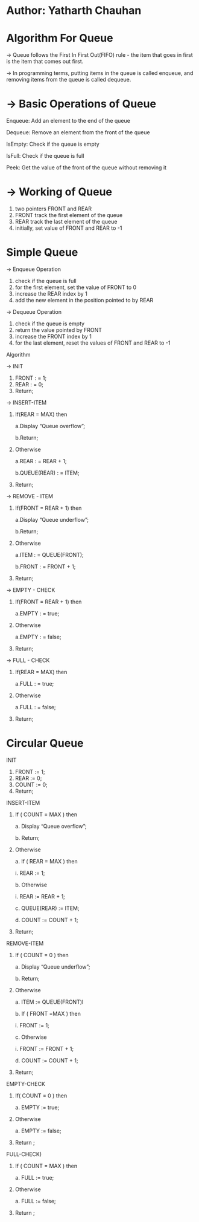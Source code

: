 # Author: Yatharth Chauhan

# Algorithm For Queue

-> Queue follows the First In First Out(FIFO) rule - the item that goes in first is the item that comes out first.

-> In programming terms, putting items in the queue is called enqueue, and removing items from the queue is called dequeue.

# -> Basic Operations of Queue

Enqueue: Add an element to the end of the queue

Dequeue: Remove an element from the front of the queue

IsEmpty: Check if the queue is empty

IsFull: Check if the queue is full

Peek: Get the value of the front of the queue without removing it

# -> Working of Queue

1. two pointers FRONT and REAR
2. FRONT track the first element of the queue
3. REAR track the last element of the queue
4. initially, set value of FRONT and REAR to -1

# Simple Queue

-> Enqueue Operation

1. check if the queue is full
2. for the first element, set the value of FRONT to 0
3. increase the REAR index by 1
4. add the new element in the position pointed to by REAR

-> Dequeue Operation

1. check if the queue is empty
2. return the value pointed by FRONT
3. increase the FRONT index by 1
4. for the last element, reset the values of FRONT and REAR to -1

Algorithm

-> INIT

1. FRONT : = 1;
2. REAR : = 0;
3. Return;

-> INSERT-ITEM

1. If(REAR = MAX) then

   a.Display “Queue overflow”;

   b.Return;

2. Otherwise

   a.REAR : = REAR + 1;

   b.QUEUE(REAR) : = ITEM;

3. Return;

-> REMOVE - ITEM

1. If(FRONT = REAR + 1) then

   a.Display “Queue underflow”;

   b.Return;

2. Otherwise

   a.ITEM : = QUEUE(FRONT);

   b.FRONT : = FRONT + 1;

3. Return;

-> EMPTY - CHECK

1. If(FRONT = REAR + 1) then

   a.EMPTY : = true;

2. Otherwise

   a.EMPTY : = false;

3. Return;

-> FULL - CHECK

1. If(REAR = MAX) then

   a.FULL : = true;

2. Otherwise

   a.FULL : = false;

3. Return;

# Circular Queue

INIT

1. FRONT := 1;
2. REAR := 0;
3. COUNT := 0;
4. Return;

INSERT-ITEM

1. If ( COUNT = MAX ) then

   a. Display “Queue overflow”;

   b. Return;

2. Otherwise

   a. If ( REAR = MAX ) then

   i. REAR := 1;

   b. Otherwise

   i. REAR := REAR + 1;

   c. QUEUE(REAR) := ITEM;

   d. COUNT := COUNT + 1;

3. Return;

REMOVE-ITEM

1. If ( COUNT = 0 ) then

   a. Display “Queue underflow”;

   b. Return;

2. Otherwise

   a. ITEM := QUEUE(FRONT)l

   b. If ( FRONT =MAX ) then

   i. FRONT := 1;

   c. Otherwise

   i. FRONT := FRONT + 1;

   d. COUNT := COUNT + 1;

3. Return;

EMPTY-CHECK

1. If( COUNT = 0 ) then

   a. EMPTY := true;

2. Otherwise

   a. EMPTY := false;

3. Return ;

FULL-CHECK)

1. If ( COUNT = MAX ) then

   a. FULL := true;

2. Otherwise

   a. FULL := false;

3. Return ;
